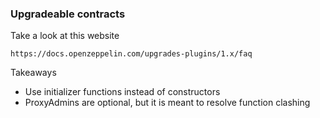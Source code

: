 ### Upgradeable contracts

Take a look at this website
```
https://docs.openzeppelin.com/upgrades-plugins/1.x/faq
```

Takeaways
* Use initializer functions instead of constructors
* ProxyAdmins are optional, but it is meant to resolve function clashing